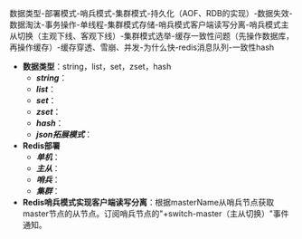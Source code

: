 数据类型-部署模式-哨兵模式-集群模式-持久化（AOF、RDB的实现）-数据失效-数据淘汰-事务操作-单线程-集群模式存储-哨兵模式客户端读写分离-哨兵模式主从切换（主观下线、客观下线）-集群模式选举-缓存一致性问题（先操作数据库，再操作缓存）-缓存穿透、雪崩、并发-为什么快-redis消息队列-一致性hash

- **数据类型**：string，list，set，zset，hash
	- ***string***：
	- ***list***：
	- ***set***：
	- ***zset***：
	- ***hash***：
	- ***json拓展模式***：
- **Redis部署**
	- ***单机***：
	- ***主从***：
	- ***哨兵***：
	- ***集群***：
- **Redis哨兵模式实现客户端读写分离**：根据masterName从哨兵节点获取master节点的从节点。订阅哨兵节点的"+switch-master（主从切换）"事件通知。